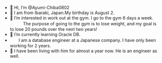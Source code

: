 - 👋 Hi, I’m @Ayumi-Chiba0802
- 💛 I am from Ibaraki, Japan.My birthday is August 2.
- 👀 I’m interested in work out at the gym. I go to the gym 6 days a week.
　　　The purpose of going to the gym is to lose weight, and my goal is to lose 20 pounds over the next two years!
- 🌱 I’m currently learning Oracle DB.
- 　　I am a database engineer at a Japanese company. I have only been working for 2 years.
- 💑 I have been living with him for almost a year now. He is an engineer as well.

<!---
Ayumi-Chiba0802/Ayumi-Chiba0802 is a ✨ special ✨ repository because its `README.md` (this file) appears on your GitHub profile.
You can click the Preview link to take a look at your changes.
--->
